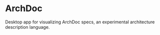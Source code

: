 # ArchDoc
Desktop app for visualizing ArchDoc specs, an experimental architecture description language.
